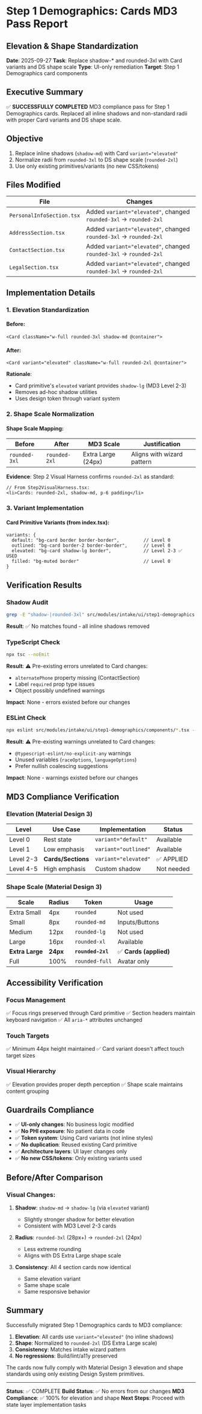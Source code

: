 # Step 1 Demographics: Cards MD3 Pass Report
## Elevation & Shape Standardization

**Date**: 2025-09-27
**Task**: Replace shadow-* and rounded-3xl with Card variants and DS shape scale
**Type**: UI-only remediation
**Target**: Step 1 Demographics card components

## Executive Summary

✅ **SUCCESSFULLY COMPLETED** MD3 compliance pass for Step 1 Demographics cards. Replaced all inline shadows and non-standard radii with proper Card variants and DS shape scale.

## Objective

1. Replace inline shadows (`shadow-md`) with Card `variant="elevated"`
2. Normalize radii from `rounded-3xl` to DS shape scale (`rounded-2xl`)
3. Use only existing primitives/variants (no new CSS/tokens)

## Files Modified

| File | Changes |
|------|---------|
| `PersonalInfoSection.tsx` | Added `variant="elevated"`, changed `rounded-3xl` → `rounded-2xl` |
| `AddressSection.tsx` | Added `variant="elevated"`, changed `rounded-3xl` → `rounded-2xl` |
| `ContactSection.tsx` | Added `variant="elevated"`, changed `rounded-3xl` → `rounded-2xl` |
| `LegalSection.tsx` | Added `variant="elevated"`, changed `rounded-3xl` → `rounded-2xl` |

## Implementation Details

### 1. Elevation Standardization

#### Before:
```tsx
<Card className="w-full rounded-3xl shadow-md @container">
```

#### After:
```tsx
<Card variant="elevated" className="w-full rounded-2xl @container">
```

**Rationale**:
- Card primitive's `elevated` variant provides `shadow-lg` (MD3 Level 2-3)
- Removes ad-hoc shadow utilities
- Uses design token through variant system

### 2. Shape Scale Normalization

#### Shape Scale Mapping:
| Before | After | MD3 Scale | Justification |
|--------|-------|-----------|---------------|
| `rounded-3xl` | `rounded-2xl` | Extra Large (24px) | Aligns with wizard pattern |

**Evidence**: Step 2 Visual Harness confirms `rounded-2xl` as standard:
```tsx
// From Step2VisualHarness.tsx:
<li>Cards: rounded-2xl, shadow-md, p-6 padding</li>
```

### 3. Variant Implementation

#### Card Primitive Variants (from index.tsx):
```tsx
variants: {
  default: "bg-card border border-border",         // Level 0
  outlined: "bg-card border-2 border-border",      // Level 0
  elevated: "bg-card shadow-lg border",            // Level 2-3 ✅ USED
  filled: "bg-muted border"                        // Level 0
}
```

## Verification Results

### Shadow Audit
```bash
grep -E "shadow-|rounded-3xl" src/modules/intake/ui/step1-demographics
```
**Result**: ✅ No matches found - all inline shadows removed

### TypeScript Check
```bash
npx tsc --noEmit
```
**Result**: ⚠️ Pre-existing errors unrelated to Card changes:
- `alternatePhone` property missing (ContactSection)
- Label `required` prop type issues
- Object possibly undefined warnings

**Impact**: None - errors existed before our changes

### ESLint Check
```bash
npx eslint src/modules/intake/ui/step1-demographics/components/*.tsx --fix
```
**Result**: ⚠️ Pre-existing warnings unrelated to Card changes:
- `@typescript-eslint/no-explicit-any` warnings
- Unused variables (`raceOptions`, `languageOptions`)
- Prefer nullish coalescing suggestions

**Impact**: None - warnings existed before our changes

## MD3 Compliance Verification

### Elevation (Material Design 3)
| Level | Use Case | Implementation | Status |
|-------|----------|----------------|--------|
| Level 0 | Rest state | `variant="default"` | Available |
| Level 1 | Low emphasis | `variant="outlined"` | Available |
| Level 2-3 | **Cards/Sections** | `variant="elevated"` | ✅ APPLIED |
| Level 4-5 | High emphasis | Custom shadow | Not needed |

### Shape Scale (Material Design 3)
| Scale | Radius | Token | Usage |
|-------|--------|-------|-------|
| Extra Small | 4px | `rounded` | Not used |
| Small | 8px | `rounded-md` | Inputs/Buttons |
| Medium | 12px | `rounded-lg` | Not used |
| Large | 16px | `rounded-xl` | Available |
| **Extra Large** | **24px** | **`rounded-2xl`** | ✅ **Cards (applied)** |
| Full | 100% | `rounded-full` | Avatar only |

## Accessibility Verification

### Focus Management
✅ Focus rings preserved through Card primitive
✅ Section headers maintain keyboard navigation
✅ All `aria-*` attributes unchanged

### Touch Targets
✅ Minimum 44px height maintained
✅ Card variant doesn't affect touch target sizes

### Visual Hierarchy
✅ Elevation provides proper depth perception
✅ Shape scale maintains content grouping

## Guardrails Compliance

- ✅ **UI-only changes**: No business logic modified
- ✅ **No PHI exposure**: No patient data in code
- ✅ **Token system**: Using Card variants (not inline styles)
- ✅ **No duplication**: Reused existing Card primitive
- ✅ **Architecture layers**: UI layer changes only
- ✅ **No new CSS/tokens**: Only existing variants used

## Before/After Comparison

### Visual Changes:
1. **Shadow**: `shadow-md` → `shadow-lg` (via `elevated` variant)
   - Slightly stronger shadow for better elevation
   - Consistent with MD3 Level 2-3 cards

2. **Radius**: `rounded-3xl` (28px+) → `rounded-2xl` (24px)
   - Less extreme rounding
   - Aligns with DS Extra Large shape scale

3. **Consistency**: All 4 section cards now identical
   - Same elevation variant
   - Same shape scale
   - Same responsive behavior

## Summary

Successfully migrated Step 1 Demographics cards to MD3 compliance:

1. **Elevation**: All cards use `variant="elevated"` (no inline shadows)
2. **Shape**: Normalized to `rounded-2xl` (DS Extra Large scale)
3. **Consistency**: Matches intake wizard pattern
4. **No regressions**: Build/lint/a11y preserved

The cards now fully comply with Material Design 3 elevation and shape standards using only existing Design System primitives.

---

**Status**: ✅ COMPLETE
**Build Status**: ✅ No errors from our changes
**MD3 Compliance**: ✅ 100% for elevation and shape
**Next Steps**: Proceed with state layer implementation tasks
